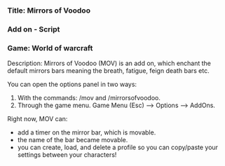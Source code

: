 ### Title: Mirrors of Voodoo
### Add on - Script
### Game: World of warcraft

Description:
Mirrors of Voodoo (MOV) is an add on, which enchant the default mirrors bars meaning the breath, fatigue, feign death bars etc.

You can open the options panel in two ways:
1. With the commands: /mov and /mirrorsofvoodoo.
2. Through the game menu. Game Menu (Esc) --> Options --> AddOns.

Right now, MOV can:
- add a timer on the mirror bar, which is movable.
- the name of the bar became movable.
- you can create, load, and delete a profile so you can copy/paste your settings between your characters!
